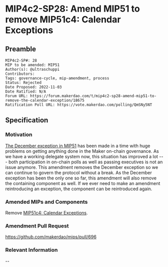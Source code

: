 # MIP4c2-SP28: Amend MIP51 to remove MIP51c4: Calendar Exceptions

## Preamble

```
MIP4c2-SP#: 28
MIP to be amended: MIP51
Author(s): @ultraschuppi
Contributors:
Tags: governance-cycle, mip-amendment, process
Status: Rejected
Date Proposed: 2022-11-03
Date Ratified: N/A
Forum URL: https://forum.makerdao.com/t/mip4c2-sp28-amend-mip51-to-remove-the-calendar-exception/18675
Ratification Poll URL: https://vote.makerdao.com/polling/QmSNy5NT
```

## Specification

### Motivation

[The December exception in MIP51](https://mips.makerdao.com/mips/details/MIP51#MIP51c4) has been made in a time with huge problems on getting anything done in the Maker on-chain governance. As we have a working delegate system now, this situation has improved a lot --- both participation in on-chain polls as well as passing executives is not an issue anymore. This amendment removes the December exception so we can continue to govern the protocol without a break. As the December exception has been the only one so far, this amendment will also remove the containing component as well. If we ever need to make an amendment reintroducing an exception, the component can be reintroduced again.

### Amended MIPs and Components

Remove [MIP51c4: Calendar Exceptions](https://mips.makerdao.com/mips/details/MIP51#MIP51c4).

### Amendment Pull Request

https://github.com/makerdao/mips/pull/696

### Relevant Information

--


